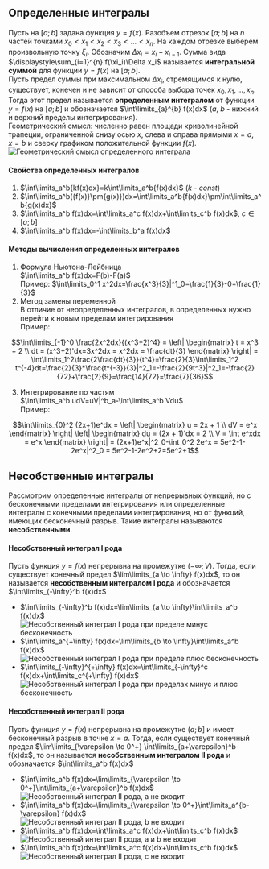 ## Определенные интегралы
Пусть на $[a; b]$ задана функция $y=f(x)$. Разобъем отрезок $[a;b]$ на $n$ частей точками $x_0<x_1<x_2<x_3<...<x_n$. На каждом отрезке выберем произвольную точку $\xi_i$. Обозначим $\Delta x_i=x_i-x_{i-1}$. Сумма вида $\displaystyle\sum_{i=1}^{n} f(\xi_i)\Delta x_i$ называется **интегральной суммой** для функции $y=f(x)$ на $[a; b]$.  
Пусть предел суммы при максимальном $\Delta x_i$, стремящимся к нулю, существует, конечен и не зависит от способа выбора точек $x_0, x_1, ..., x_n$. Тогда этот предел называется **определенным интегралом** от функции $y=f(x)$ на $[a;b]$ и обозначается $\int\limits_{a}^{b} f(x)dx$ ($a$, $b$ - нижний и верхний пределы интегрирования).  
Геометрический смысл: численно равен площади криволинейной трапеции, ограниченной снизу осью $x$, слева и справа прямыми $x=a$, $x=b$ и сверху графиком положительной функции $f(x)$.  
![Геометрический смысл определенного интеграла](../Pictures/06_01.%20Геометрический%20смысл%20определенного%20интеграла.png)  
#### Свойства определенных интегралов
1) $\int\limits_a^b{kf(x)dx}=k\int\limits_a^b{f(x)dx}$ ($k$ - $const$)
2) $\int\limits_a^b({f(x)}\pm{g(x)})dx=\int\limits_a^b{f(x)dx}\pm\int\limits_a^b{g(x)dx}$
3) $\int\limits_a^b f(x)dx=\int\limits_a^c f(x)dx+\int\limits_c^b f(x)dx$, $c \in [a;b]$
4) $\int\limits_a^b f(x)dx=-\int\limits_b^a f(x)dx$
#### Методы вычисления определенных интегралов
1) Формула Ньютона-Лейбница  
	$\int\limits_a^b f(x)dx=F(b)-F(a)$  
	Пример: $\int\limits_0^1 x^2dx=\frac{x^3}{3}|^1_0=\frac{1}{3}-0=\frac{1}{3}$  
2) Метод замены переменной  
	В отличие от неопределенных интегралов, в определенных нужно перейти к новым пределам интегрирования  
	Пример:  
```math
\int\limits_{-1}^0 \frac{2x^2dx}{(x^3+2)^4} = 
\left|
	\begin{matrix}
	t = x^3 + 2 \\
	dt = (x^3+2)'dx=3x^2dx = x^2dx = \frac{dt}{3}
	\end{matrix} 
\right|
= \int\limits_1^2\frac{2\frac{dt}{3}}{t^4}=\frac{2}{3}\int\limits_1^2 t^{-4}dt=\frac{2}{3}*\frac{t^{-3}}{3}|^2_1=-\frac{2}{9t^3}|^2_1=-\frac{2}{72}+\frac{2}{9}=\frac{14}{72}=\frac{7}{36}
```
3) Интегрирование по частям  
	$\int\limits_a^b udV=uV|^b_a-\int\limits_a^b Vdu$  
	Пример:  
```math
\int\limits_{0}^2 (2x+1)e^dx = 
\left|
	\begin{matrix}
	u = 2x + 1 \\
	dV = e^x
	\end{matrix} 
\right|
\left|
	\begin{matrix}
	du = (2x + 1)'dx = 2 \\
	V = \int e^xdx = e^x
	\end{matrix} 
\right|
= (2x+1)e^x|^2_0-\int_0^2 2e^x = 5e^2-1-2e^x|^2_0 = 5e^2-1-2e^2+2=5e^2+1
```
## Несобственные интегралы
Рассмотрим определенные интегралы от непрерывных функций, но с бесконечными пределами интегрирования или определенные интегралы с конечными пределами интегрирования, но от функций, имеющих бесконечный разрыв. Такие интегралы называются **несобственными**. 
#### Несобственный интеграл I рода
Пусть функция $y=f(x)$ непрерывна на промежутке $(-\infty; V)$. Тогда, если существует конечный предел $\lim\limits_{a \to \infty} f(x)dx$, то он называется **несобственным интегралом I рода** и обозначается $\int\limits_{-\infty}^b f(x)dx$  
- $\int\limits_{-\infty}^b f(x)dx=\lim\limits_{a \to \infty}\int\limits_a^b f(x)dx$  
	![Несобственный интеграл I рода при пределе минус бесконечность](../Pictures/06_02.%20Несобственный%20интеграл%20I%20рода%20при%20пределе%20минус%20бесконечность.png)
-   $\int\limits_a^{+\infty} f(x)dx=\lim\limits_{b \to \infty}\int\limits_a^b f(x)dx$  
	![Несобственный интеграл I рода при пределе плюс бесконечность](../Pictures/06_03.%20Несобственный%20интеграл%20I%20рода%20при%20пределе%20плюс%20бесконечность.png)
- $\int\limits_{-\infty}^{+\infty} f(x)dx=\int\limits_{-\infty}^c f(x)dx+\int\limits_c^{+\infty} f(x)dx$  
	![Несобственный интеграл I рода при пределах минус и плюс бесконечность](../Pictures/06_04.%20Несобственный%20интеграл%20I%20рода%20при%20пределах%20минус%20и%20плюс%20бесконечность.png)
#### Несобственный интеграл II рода
Пусть функция $y=f(x)$ непрерывна на промежутке $(a; b]$ и имеет бесконечный разрыв в точке $x=a$. Тогда, если существует конечный предел $\lim\limits_{\varepsilon \to 0^+} \int\limits_{a+\varepsilon}^b f(x)dx$, то он называется **несобственным интегралом II рода** и обозначается $\int\limits_a^b f(x)dx$  
- $\int\limits_a^b f(x)dx=\lim\limits_{\varepsilon \to 0^+}\int\limits_{a+\varepsilon}^b f(x)dx$  
	![Несобственный интеграл II рода, a не входит](../Pictures/06_05.%20Несобственный%20интеграл%20II%20рода,%20a%20не%20входит.png)
- $\int\limits_a^b f(x)dx=\lim\limits_{\varepsilon \to 0^+}\int\limits_a^{b-\varepsilon} f(x)dx$  
	![Несобственный интеграл II рода, b не входит](../Pictures/06_06.%20Несобственный%20интеграл%20II%20рода,%20b%20не%20входит.png)
- $\int\limits_a^b f(x)dx=\int\limits_a^c f(x)dx+\int\limits_c^b f(x)dx$  
	![Несобственный интеграл II рода, a и b не входят](../Pictures/06_07.%20Несобственный%20интеграл%20II%20рода,%20a%20и%20b%20не%20входят.png)
- $\int\limits_a^b f(x)dx=\int\limits_a^c f(x)dx+\int\limits_c^b f(x)dx$  
	![Несобственный интеграл II рода, c не входит](../Pictures/06_08.%20Несобственный%20интеграл%20II%20рода,%20c%20не%20входит.png)